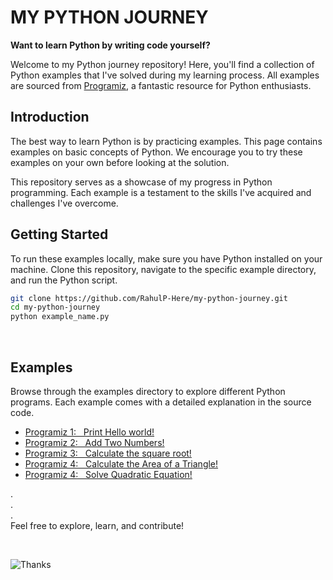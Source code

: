 # MY PYTHON JOURNEY

__Want to learn Python by writing code yourself?__

Welcome to my Python journey repository! Here, you'll find a collection of Python examples that I've solved during my learning process. All examples are sourced from [Programiz](https://www.programiz.com/python-programming/examples), a fantastic resource for Python enthusiasts.


## Introduction
The best way to learn Python is by practicing examples. This page contains examples on basic concepts of Python. We encourage you to try these examples on your own before looking at the solution.

This repository serves as a showcase of my progress in Python programming. Each example is a testament to the skills I've acquired and challenges I've overcome.

## Getting Started
To run these examples locally, make sure you have Python installed on your machine. Clone this repository, navigate to the specific example directory, and run the Python script.

```bash
git clone https://github.com/RahulP-Here/my-python-journey.git
cd my-python-journey
python example_name.py
```

<br>

## Examples
Browse through the examples directory to explore different Python programs. Each example comes with a detailed explanation in the source code.

- [Programiz 1: &nbsp; Print Hello world!](./programiz_1.py)
- [Programiz 2: &nbsp; Add Two Numbers!](./programiz_2.py)
- [Programiz 3: &nbsp; Calculate the square root!](./programiz_3.py)
- [Programiz 4: &nbsp; Calculate the Area of a Triangle!](./programiz_4.py)
- [Programiz 4: &nbsp; Solve Quadratic Equation!](./programiz_5.py)


.  
.  
.  
Feel free to explore, learn, and contribute!

<br>

![Thanks](https://img.shields.io/badge/Thank%20%20You-8A2BE2)
